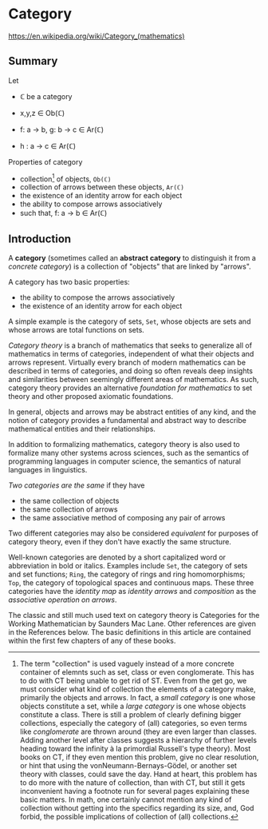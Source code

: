 # Category

https://en.wikipedia.org/wiki/Category_(mathematics)

## Summary

Let
- ℂ be a category
- x,y,z ∈ Ob(ℂ)
- f: a → b, g: b → c ∈ Ar(ℂ)

- h : a → c ∈ Ar(ℂ)

Properties of category
- collection[^¹] of objects, `Ob(ℂ)`
- collection of arrows between these objects, `Ar(ℂ)`
- the existence of an identity arrow for each object
- the ability to compose arrows associatively
- such that, f: a → b ∈ Ar(ℂ)


[^¹]: The term "collection" is used vaguely instead of a more concrete container of elemnts such as set, class or even conglomerate. This has to do with CT being unable to get rid of ST. Even from the get go, we must consider what kind of collection the elements of a category make, primarily the objects and arrows. In fact, a *small category* is one whose objects constitute a set, while a *large category* is one whose objects constitute a class. There is still a problem of clearly defining bigger collections, especially the category of (all) categories, so even terms like *conglomerate* are thrown around (they are even larger than classes. Adding another level after classes suggests a hierarchy of further levels heading toward the infinity à la primordial Russell's type theory). Most books on CT, if they even mention this problem, give no clear resolution, or hint that using the vonNeumann-Bernays-Gödel, or another set theory with classes, could save the day. Hand at heart, this problem has to do more with the nature of collection, than with CT, but still it gets inconvenient having a footnote run for several pages explaining these basic matters. In math, one certainly cannot mention any kind of collection without getting into the specifics regarding its size, and, God forbid, the possible implications of collection of (all) collections.

## Introduction

A **category** (sometimes called an **abstract category** to distinguish it from a *concrete category*) is a collection of "objects" that are linked by "arrows".

A category has two basic properties:
- the ability to compose the arrows associatively
- the existence of an identity arrow for each object

A simple example is the category of sets, `Set`, whose objects are sets and whose arrows are total functions on sets.

*Category theory* is a branch of mathematics that seeks to generalize all of mathematics in terms of categories, independent of what their objects and arrows represent. Virtually every branch of modern mathematics can be described in terms of categories, and doing so often reveals deep insights and similarities between seemingly different areas of mathematics. As such, category theory provides an alternative *foundation for mathematics* to set theory and other proposed axiomatic foundations.

In general, objects and arrows may be abstract entities of any kind, and the notion of category provides a fundamental and abstract way to describe mathematical entities and their relationships.

In addition to formalizing mathematics, category theory is also used to formalize many other systems across sciences, such as the semantics of programming languages in computer science, the semantics of natural languages in linguistics.

*Two categories are the same* if they have
- the same collection of objects
- the same collection of arrows
- the same associative method of composing any pair of arrows

Two different categories may also be considered *equivalent* for purposes of category theory, even if they don't have exactly the same structure.

Well-known categories are denoted by a short capitalized word or abbreviation in bold or italics. Examples include `Set`, the category of sets and set functions; `Ring`, the category of rings and ring homomorphisms; `Top`, the category of topological spaces and continuous maps. These three categories have the *identity map* as *identity arrows* and *composition* as the *associative operation on arrows*.

The classic and still much used text on category theory is Categories for the Working Mathematician by Saunders Mac Lane. Other references are given in the References below. The basic definitions in this article are contained within the first few chapters of any of these books.
